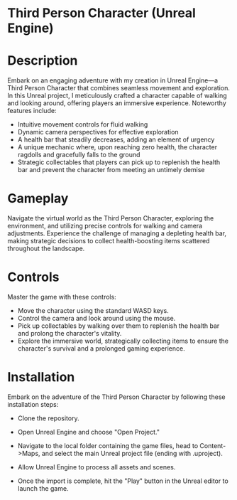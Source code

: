 # Third Person Character (Unreal Engine)

# Description
Embark on an engaging adventure with my creation in Unreal Engine—a Third Person Character that combines seamless movement and exploration. In this Unreal project, I meticulously crafted a character capable of walking and looking around, offering players an immersive experience. Noteworthy features include:
- Intuitive movement controls for fluid walking
- Dynamic camera perspectives for effective exploration
- A health bar that steadily decreases, adding an element of urgency
- A unique mechanic where, upon reaching zero health, the character ragdolls and gracefully falls to the ground
- Strategic collectables that players can pick up to replenish the health bar and prevent the character from meeting an untimely demise

# Gameplay
Navigate the virtual world as the Third Person Character, exploring the environment, and utilizing precise controls for walking and camera adjustments. Experience the challenge of managing a depleting health bar, making strategic decisions to collect health-boosting items scattered throughout the landscape.

# Controls
Master the game with these controls:

- Move the character using the standard WASD keys.
- Control the camera and look around using the mouse.
- Pick up collectables by walking over them to replenish the health bar and prolong the character's vitality.
- Explore the immersive world, strategically collecting items to ensure the character's survival and a prolonged gaming experience.

# Installation
Embark on the adventure of the Third Person Character by following these installation steps:

- Clone the repository.

- Open Unreal Engine and choose "Open Project."

- Navigate to the local folder containing the game files, head to Content->Maps, and select the main Unreal project file (ending with .uproject).

- Allow Unreal Engine to process all assets and scenes.

- Once the import is complete, hit the "Play" button in the Unreal editor to launch the game.
